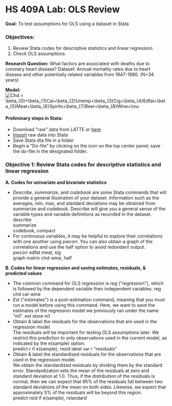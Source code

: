 # HS 409A Lab: OLS Review

**Goal:** To test assumptions for OLS using a dataset in Stata

### Objectives: 
1.	Review Stata codes for descriptive statistics and linear regression
2.	Check OLS assumptions

**Research Question:** What factors are associated with deaths due to coronary heart disease?
Dataset: Annual mortality rates due to heart disease and other potentially related variables from 1947-1980. (N=34 years)

**Model:**  
<img src="https://latex.codecogs.com/gif.latex?Chd&space;=&space;\beta_{0}&plus;\beta_{1}Cal&plus;\beta_{2}Unemp&plus;\beta_{3}Cig&plus;\beta_{4}Edfat&plus;\beta_{5}Meat&plus;\beta_{6}Spirits&plus;\beta_{7}Beer&plus;\beta_{8}Wine&plus;\mu" title="Chd = \beta_{0}+\beta_{1}Cal+\beta_{2}Unemp+\beta_{3}Cig+\beta_{4}Edfat+\beta_{5}Meat+\beta_{6}Spirits+\beta_{7}Beer+\beta_{8}Wine+\mu" />

#### Preliminary steps in Stata:  
* Download "raw" data from LATTE or [here](coronary-3.csv)
* <a href="https://youtu.be/60RBNsqzL6I" target="_blank">Import</a> raw data into Stata
* Save Stata dta file in a folder
* Begin a “Do-file” by clicking on the icon on the top center panel; save the do-file in the designated folder.

### Objective 1: Review Stata codes for descriptive statistics and linear regression
**A. Codes for univariate and bivariate statistics**
* *Describe*, *summarize*, and *codebook* are some Stata commands that will provide a general illustration of your dataset.  Information such as the averages, min, max, and standard deviations may be obtained from summarize and codebook. Describe will give you a general sense of the variable types and variable definitions as recorded in the dataset.   
    describe  
    summarize  
    codebook, compact  
* For continuous variables, it may be helpful to explore their correlations with one another using pwcorr.  You can also obtain a graph of the correlations and use the half option to avoid redundant output.  
    pwcorr edfat meat, sig  
    graph matrix chd-wine, half

**B. Codes for linear regression and saving estimates, residuals, & predicted values**
* The common command for OLS regression is *reg* ("regression"), which is followed by the dependent variable then independent variables. 
    reg chd cal-wine
* *Est* ("estimates") is a post-estimation command, meaning that you must run a model before using this command. Here, we want to save the estimates of the regression model we previously ran under the name “m1”.
    est store m1
* Obtain & label the residuals for the observations that are used in the regression model.  
The residuals will be important for testing OLS assumptions later.  We restrict this prediction to only observations used in the current model, as indicated by the e(sample) option.  
    predict r if e(sample), resid
    label var r “residuals”
* Obtain & label the standardized residuals for the observations that are used in the regression model.  
We obtain the standardized residuals by dividing them by the standard error.  Standardization sets the mean of the residuals at zero and standard deviation at 1.0.  Thus, if the distribution of the residuals is normal, then we can expect that 95% of the residuals fall between two standard deviations of the mean on both sides.  Likewise, we expect that approximately 5% of the residuals will be beyond this region.  
    predict rstd if e(sample), rstandard

